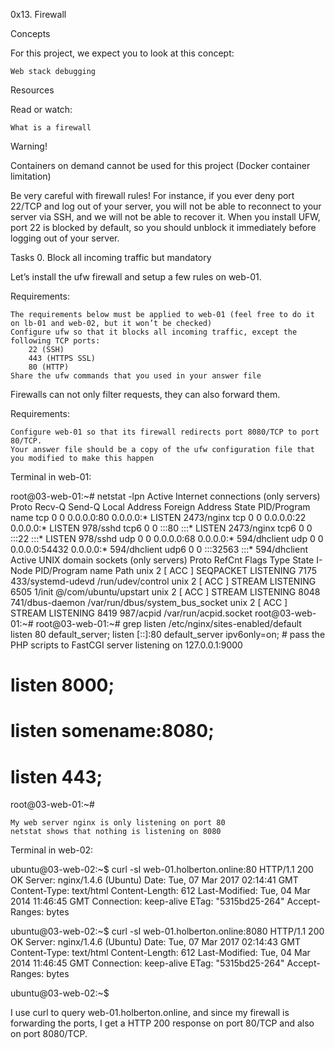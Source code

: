 0x13. Firewall


Concepts

For this project, we expect you to look at this concept:

    Web stack debugging

Resources

Read or watch:

    What is a firewall

Warning!

Containers on demand cannot be used for this project (Docker container limitation)

Be very careful with firewall rules! For instance, if you ever deny port 22/TCP and log out of your server, you will not be able to reconnect to your server via SSH, and we will not be able to recover it. When you install UFW, port 22 is blocked by default, so you should unblock it immediately before logging out of your server.

Tasks
0. Block all incoming traffic but
mandatory

Let’s install the ufw firewall and setup a few rules on web-01.

Requirements:

    The requirements below must be applied to web-01 (feel free to do it on lb-01 and web-02, but it won’t be checked)
    Configure ufw so that it blocks all incoming traffic, except the following TCP ports:
        22 (SSH)
        443 (HTTPS SSL)
        80 (HTTP)
    Share the ufw commands that you used in your answer file

Firewalls can not only filter requests, they can also forward them.

Requirements:

    Configure web-01 so that its firewall redirects port 8080/TCP to port 80/TCP.
    Your answer file should be a copy of the ufw configuration file that you modified to make this happen

Terminal in web-01:

root@03-web-01:~# netstat -lpn
Active Internet connections (only servers)
Proto Recv-Q Send-Q Local Address           Foreign Address         State       PID/Program name
tcp        0      0 0.0.0.0:80              0.0.0.0:*               LISTEN      2473/nginx
tcp        0      0 0.0.0.0:22              0.0.0.0:*               LISTEN      978/sshd
tcp6       0      0 :::80                   :::*                    LISTEN      2473/nginx
tcp6       0      0 :::22                   :::*                    LISTEN      978/sshd
udp        0      0 0.0.0.0:68              0.0.0.0:*                           594/dhclient
udp        0      0 0.0.0.0:54432           0.0.0.0:*                           594/dhclient
udp6       0      0 :::32563                :::*                                594/dhclient
Active UNIX domain sockets (only servers)
Proto RefCnt Flags       Type       State         I-Node   PID/Program name    Path
unix  2      [ ACC ]     SEQPACKET  LISTENING     7175     433/systemd-udevd   /run/udev/control
unix  2      [ ACC ]     STREAM     LISTENING     6505     1/init              @/com/ubuntu/upstart
unix  2      [ ACC ]     STREAM     LISTENING     8048     741/dbus-daemon     /var/run/dbus/system_bus_socket
unix  2      [ ACC ]     STREAM     LISTENING     8419     987/acpid           /var/run/acpid.socket
root@03-web-01:~#
root@03-web-01:~# grep listen /etc/nginx/sites-enabled/default
    listen 80 default_server;
    listen [::]:80 default_server ipv6only=on;
    # pass the PHP scripts to FastCGI server listening on 127.0.0.1:9000
#   listen 8000;
#   listen somename:8080;
#   listen 443;
root@03-web-01:~#

    My web server nginx is only listening on port 80
    netstat shows that nothing is listening on 8080

Terminal in web-02:

ubuntu@03-web-02:~$ curl -sI web-01.holberton.online:80
HTTP/1.1 200 OK
Server: nginx/1.4.6 (Ubuntu)
Date: Tue, 07 Mar 2017 02:14:41 GMT
Content-Type: text/html
Content-Length: 612
Last-Modified: Tue, 04 Mar 2014 11:46:45 GMT
Connection: keep-alive
ETag: "5315bd25-264"
Accept-Ranges: bytes

ubuntu@03-web-02:~$ curl -sI web-01.holberton.online:8080
HTTP/1.1 200 OK
Server: nginx/1.4.6 (Ubuntu)
Date: Tue, 07 Mar 2017 02:14:43 GMT
Content-Type: text/html
Content-Length: 612
Last-Modified: Tue, 04 Mar 2014 11:46:45 GMT
Connection: keep-alive
ETag: "5315bd25-264"
Accept-Ranges: bytes

ubuntu@03-web-02:~$

I use curl to query web-01.holberton.online, and since my firewall is forwarding the ports, I get a HTTP 200 response on port 80/TCP and also on port 8080/TCP.
